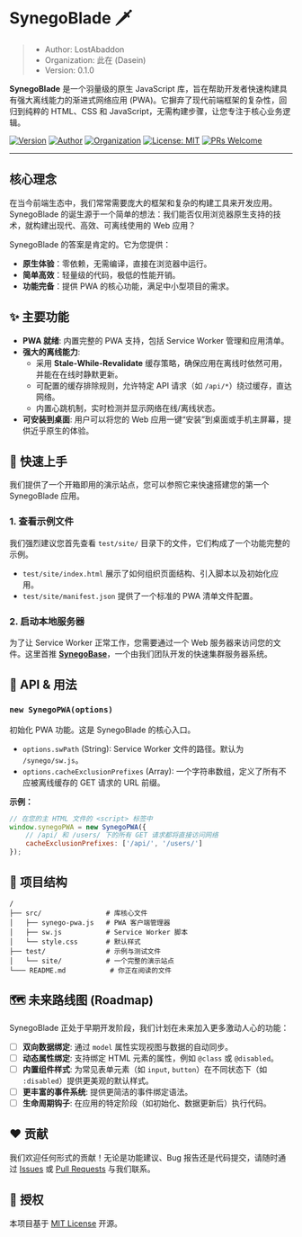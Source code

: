 # SynegoBlade 🗡️

> - Author: LostAbaddon
> - Organization: 此在 (Dasein)
> - Version: 0.1.0

**SynegoBlade** 是一个羽量级的原生 JavaScript 库，旨在帮助开发者快速构建具有强大离线能力的渐进式网络应用 (PWA)。它摒弃了现代前端框架的复杂性，回归到纯粹的 HTML、CSS 和 JavaScript，无需构建步骤，让您专注于核心业务逻辑。

[![Version](https://img.shields.io/badge/version-0.1.0-blue.svg)](https://semver.org/)
[![Author](https://img.shields.io/badge/author-LostAbaddon-orange.svg)](https://github.com/lostabaddon)
[![Organization](https://img.shields.io/badge/organization-Dasein-lightgrey.svg)](#)
[![License: MIT](https://img.shields.io/badge/License-MIT-yellow.svg)](https://opensource.org/licenses/MIT)
[![PRs Welcome](https://img.shields.io/badge/PRs-welcome-brightgreen.svg)](CONTRIBUTING.md)

---

## 核心理念

在当今前端生态中，我们常常需要庞大的框架和复杂的构建工具来开发应用。SynegoBlade 的诞生源于一个简单的想法：我们能否仅用浏览器原生支持的技术，就构建出现代、高效、可离线使用的 Web 应用？

SynegoBlade 的答案是肯定的。它为您提供：

*   **原生体验**：零依赖，无需编译，直接在浏览器中运行。
*   **简单高效**：轻量级的代码，极低的性能开销。
*   **功能完备**：提供 PWA 的核心功能，满足中小型项目的需求。

## ✨ 主要功能

*   **PWA 就绪**: 内置完整的 PWA 支持，包括 Service Worker 管理和应用清单。
*   **强大的离线能力**:
    *   采用 **Stale-While-Revalidate** 缓存策略，确保应用在离线时依然可用，并能在在线时静默更新。
    *   可配置的缓存排除规则，允许特定 API 请求（如 `/api/*`）绕过缓存，直达网络。
    *   内置心跳机制，实时检测并显示网络在线/离线状态。
*   **可安装到桌面**: 用户可以将您的 Web 应用一键“安装”到桌面或手机主屏幕，提供近乎原生的体验。

## 🚀 快速上手

我们提供了一个开箱即用的演示站点，您可以参照它来快速搭建您的第一个 SynegoBlade 应用。

### 1. 查看示例文件

我们强烈建议您首先查看 `test/site/` 目录下的文件，它们构成了一个功能完整的示例。
*   `test/site/index.html` 展示了如何组织页面结构、引入脚本以及初始化应用。
*   `test/site/manifest.json` 提供了一个标准的 PWA 清单文件配置。

### 2. 启动本地服务器

为了让 Service Worker 正常工作，您需要通过一个 Web 服务器来访问您的文件。这里首推 [**SynegoBase**](https://github.com/LostAbaddon/SynegoBase)，一个由我们团队开发的快速集群服务器系统。

## 📖 API & 用法

### `new SynegoPWA(options)`

初始化 PWA 功能。这是 SynegoBlade 的核心入口。

*   `options.swPath` (String): Service Worker 文件的路径。默认为 `/synego/sw.js`。
*   `options.cacheExclusionPrefixes` (Array): 一个字符串数组，定义了所有不应被离线缓存的 GET 请求的 URL 前缀。

**示例：**
```javascript
// 在您的主 HTML 文件的 <script> 标签中
window.synegoPWA = new SynegoPWA({
    // /api/ 和 /users/ 下的所有 GET 请求都将直接访问网络
    cacheExclusionPrefixes: ['/api/', '/users/']
});
```

## 📁 项目结构

```
/
├── src/                # 库核心文件
│   ├── synego-pwa.js   # PWA 客户端管理器
│   ├── sw.js           # Service Worker 脚本
│   └── style.css       # 默认样式
├── test/               # 示例与测试文件
│   └── site/           # 一个完整的演示站点
└─── README.md           # 你正在阅读的文件
```

## 🗺️ 未来路线图 (Roadmap)

SynegoBlade 正处于早期开发阶段，我们计划在未来加入更多激动人心的功能：

*   [ ] **双向数据绑定**: 通过 `model` 属性实现视图与数据的自动同步。
*   [ ] **动态属性绑定**: 支持绑定 HTML 元素的属性，例如 `@class` 或 `@disabled`。
*   [ ] **内置组件样式**: 为常见表单元素（如 `input`, `button`）在不同状态下（如 `:disabled`）提供更美观的默认样式。
*   [ ] **更丰富的事件系统**: 提供更简洁的事件绑定语法。
*   [ ] **生命周期钩子**: 在应用的特定阶段（如初始化、数据更新后）执行代码。

## ❤️ 贡献

我们欢迎任何形式的贡献！无论是功能建议、Bug 报告还是代码提交，请随时通过 [Issues](https://github.com/your-repo/synego-blade/issues) 或 [Pull Requests](https://github.com/your-repo/synego-blade/pulls) 与我们联系。

## 📄 授权

本项目基于 [MIT License](LICENSE) 开源。
